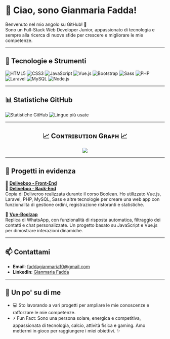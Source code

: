 # 👋 Ciao, sono Gianmaria Fadda!

Benvenuto nel mio angolo su GitHub! 🚀  
Sono un Full-Stack Web Developer Junior, appassionato di tecnologia e sempre alla ricerca di nuove sfide per crescere e migliorare le mie competenze.

---

## 🚀 Tecnologie e Strumenti

![HTML5](https://img.shields.io/badge/HTML5-E34F26?style=for-the-badge&logo=html5&logoColor=white)
![CSS3](https://img.shields.io/badge/CSS3-1572B6?style=for-the-badge&logo=css3&logoColor=white)
![JavaScript](https://img.shields.io/badge/JavaScript-F7DF1E?style=for-the-badge&logo=javascript&logoColor=black)
![Vue.js](https://img.shields.io/badge/Vue.js-42B883?style=for-the-badge&logo=vue.js&logoColor=white)
![Bootstrap](https://img.shields.io/badge/Bootstrap-563D7C?style=for-the-badge&logo=bootstrap&logoColor=white)
![Sass](https://img.shields.io/badge/Sass-CC6699?style=for-the-badge&logo=sass&logoColor=white)
![PHP](https://img.shields.io/badge/PHP-777BB4?style=for-the-badge&logo=php&logoColor=white)
![Laravel](https://img.shields.io/badge/Laravel-FF2D20?style=for-the-badge&logo=laravel&logoColor=white)
![MySQL](https://img.shields.io/badge/MySQL-4479A1?style=for-the-badge&logo=mysql&logoColor=white)
![Node.js](https://img.shields.io/badge/Node.js-339933?style=for-the-badge&logo=node.js&logoColor=white)

---

## 📊 Statistiche GitHub

![Statistiche GitHub](https://github-readme-stats.vercel.app/api?username=gianmaria-fadda&show_icons=true&theme=radical)
![Lingue più usate](https://github-readme-stats.vercel.app/api/top-langs/?username=gianmaria-fadda&layout=compact&theme=radical)

---

<!--Contribution Graph-->
<h2 align="center">📈 Cᴏɴᴛʀɪʙᴜᴛɪᴏɴ Gʀᴀᴘʜ 📈</h2>
<div align="center">
    <img src="https://github-readme-activity-graph.vercel.app/graph?username=gianmaria-fadda&bg_color=141321&&color=ffffff&line=c56a90&point=ffeb95&area=false&hide_border=false" border-radius="15">
</div>

---

## 🌟 Progetti in evidenza

📌 **[Deliveboo - Front-End](https://github.com/gianmaria-fadda/front-end-deliveboo)** <br>
📌 **[Deliveboo - Back-End](https://github.com/theguffs/team4-deliveboo)** <br>
Copia di Deliveroo realizzata durante il corso Boolean. Ho utilizzato Vue.js, Laravel, PHP, MySQL, Sass e altre tecnologie per creare una web app con funzionalità di gestione ordini, registrazione ristoranti e statistiche.

📌 **[Vue-Boolzap](https://github.com/gianmaria-fadda/vue-boolzapp)**  
Replica di WhatsApp, con funzionalità di risposta automatica, filtraggio dei contatti e chat personalizzate. Un progetto basato su JavaScript e Vue.js per dimostrare interazioni dinamiche.

---

## 📫 Contattami

- **Email**: [faddagianmaria10@gmail.com](mailto:faddagianmaria10@gmail.com)  
- **LinkedIn**: [Gianmaria Fadda](http://www.linkedin.com/in/gianmaria-fadda-860834272)

---

## 🌱 Un po' su di me

- 💻 Sto lavorando a vari progetti per ampliare le mie conoscenze e rafforzare le mie competenze.  
- ⚡ Fun Fact: Sono una persona solare, energica e competitiva, appassionata di tecnologia, calcio, attività fisica e gaming. Amo mettermi in gioco per raggiungere i miei obiettivi. ✨
